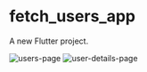 # fetch_users_app

A new Flutter project.

![users-page](https://github.com/muhammedisik0/users-from-api/assets/99140449/2d048f4d-d4a9-4b9e-9bd0-1591d6c73a12)
![user-details-page](https://github.com/muhammedisik0/users-from-api/assets/99140449/ba479fcf-aa4b-458a-a8ef-ddf16ef81a36)
